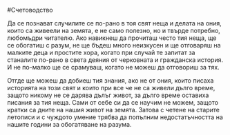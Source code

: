 #Счетоводство

 Да се познават случилите се по-рано в тоя свят неща и делата на ония, които са живеели на земята, е не само полезно, но и твърде потребно, любомъдри читателю. Ако навикнеш да прочиташ често тия неща, ще се обогатиш с разум, не ще бъдеш много неизкусен и ще отговаряш на малките деца и простите хора, когато при случай те запитат за станалите по-рано в света деяния от черковната и гражданска история. И не по-малко ще се срамуваш, когато не можеш да отговориш за тях.

Отгде ще можеш да добиеш тия знания, ако не от ония, които писаха историята на този свят и които при все че не са живели дълго време, защото никому не се дарява дълъг живот, за дълго време оставиха писания за тия неща. Сами от себе си да се научим не можем, защото кратки са дните на нашия живот на земята. Затова с четене на старите летописи и с чуждото умение трябва да попълним недостатъчността на нашите години за обогатяване на разума. 
